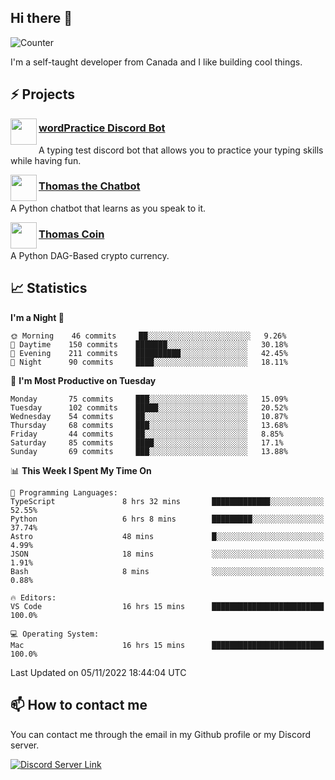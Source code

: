 <h2>Hi there 👋</h2>

![Counter](https://komarev.com/ghpvc/?username=principle105)

<p>I'm a self-taught developer from Canada and I like building cool things.</p>

<h2>⚡ Projects</h2>

<img align="left" src="https://i.imgur.com/BIzs17V.png" width="42" height="42" />
<h3><a target="_blank" href="https://discord.com/application-directory/743183681182498906">wordPractice Discord Bot</a></h3>
<p>A typing test discord bot that allows you to practice your typing skills while having fun.</p>

<img align="left" src="https://i.imgur.com/hA9YF2s.png" width="42" height="42" />
<h3><a href="https://github.com/principle105/thomasthechatbot">Thomas the Chatbot</a></h3>
<p>A Python chatbot that learns as you speak to it.</p>

<img align="left" src="https://i.imgur.com/4FdQpgN.png" width="42" height="42" />
<h3><a href="https://github.com/principle105/thomas-coin">Thomas Coin</a></h3>
<p>A Python DAG-Based crypto currency.</p>

<h2>📈 Statistics</h2>

<!--START_SECTION:waka-->
**I'm a Night 🦉** 

```text
🌞 Morning    46 commits     ██░░░░░░░░░░░░░░░░░░░░░░░   9.26% 
🌆 Daytime    150 commits    ███████░░░░░░░░░░░░░░░░░░   30.18% 
🌃 Evening    211 commits    ██████████░░░░░░░░░░░░░░░   42.45% 
🌙 Night      90 commits     ████░░░░░░░░░░░░░░░░░░░░░   18.11%

```
📅 **I'm Most Productive on Tuesday** 

```text
Monday       75 commits     ███░░░░░░░░░░░░░░░░░░░░░░   15.09% 
Tuesday      102 commits    █████░░░░░░░░░░░░░░░░░░░░   20.52% 
Wednesday    54 commits     ██░░░░░░░░░░░░░░░░░░░░░░░   10.87% 
Thursday     68 commits     ███░░░░░░░░░░░░░░░░░░░░░░   13.68% 
Friday       44 commits     ██░░░░░░░░░░░░░░░░░░░░░░░   8.85% 
Saturday     85 commits     ████░░░░░░░░░░░░░░░░░░░░░   17.1% 
Sunday       69 commits     ███░░░░░░░░░░░░░░░░░░░░░░   13.88%

```


📊 **This Week I Spent My Time On** 

```text
💬 Programming Languages: 
TypeScript               8 hrs 32 mins       █████████████░░░░░░░░░░░░   52.55% 
Python                   6 hrs 8 mins        █████████░░░░░░░░░░░░░░░░   37.74% 
Astro                    48 mins             █░░░░░░░░░░░░░░░░░░░░░░░░   4.99% 
JSON                     18 mins             ░░░░░░░░░░░░░░░░░░░░░░░░░   1.91% 
Bash                     8 mins              ░░░░░░░░░░░░░░░░░░░░░░░░░   0.88%

🔥 Editors: 
VS Code                  16 hrs 15 mins      █████████████████████████   100.0%

💻 Operating System: 
Mac                      16 hrs 15 mins      █████████████████████████   100.0%

```


 Last Updated on 05/11/2022 18:44:04 UTC
<!--END_SECTION:waka-->

<h2>📫 How to contact me</h2>

You can contact me through the email in my Github profile or my Discord server.

[![Discord Server Link](https://dcbadge.vercel.app/api/server/DHnk46C)](https://discord.gg/DHnk46C)

